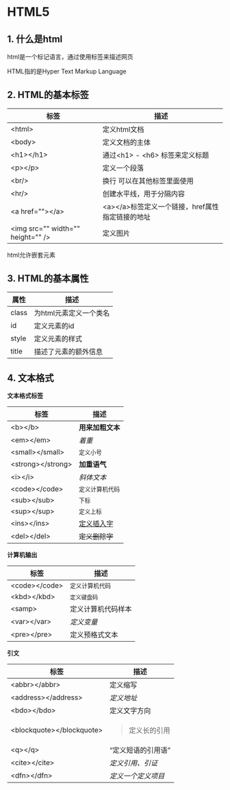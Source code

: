 # HTML5

## 1. 什么是html

html是一个标记语言，通过使用标签来描述网页

HTML指的是Hyper Text Markup Language

## 2. HTML的基本标签

| 标签                                | 描述                                              |
| ----------------------------------- | ------------------------------------------------- |
| \<html>                             | 定义html文档                                      |
| \<body>                             | 定义文档的主体                                    |
| \<h1>\</h1>                         | 通过\<h1> - \<h6> 标签来定义标题                  |
| \<p>\</p>                           | 定义一个段落                                      |
| \<br/>                              | 换行 可以在其他标签里面使用                       |
| \<hr/>                              | 创建水平线，用于分隔内容                          |
| \<a href="">\</a>                   | \<a>\</a>标签定义一个链接，href属性指定链接的地址 |
| \<img  src="" width="" height="" /> | 定义图片                                          |

html允许嵌套元素

## 3. HTML的基本属性

| 属性  | 描述                   |
| ----- | ---------------------- |
| class | 为html元素定义一个类名 |
| id    | 定义元素的id           |
| style | 定义元素的样式         |
| title | 描述了元素的额外信息   |

## 4. 文本格式

**文本格式标签**

| 标签                | 描述                        |
| ------------------- | --------------------------- |
| \<b>\</b>           | <b>用来加粗文本</b>         |
| \<em>\</em>         | <em>着重</em>               |
| \<small>\</small>   | <small>定义小号</small>     |
| \<strong>\</strong> | <strong>加重语气</strong>   |
| \<i>\</i>           | <i>斜体文本</i>             |
| \<code>\</code>     | <code>定义计算机代码</code> |
| \<sub>\</sub>       | <sub>下标</sub>             |
| \<sup>\</sup>       | <sup>定义上标</sup>         |
| \<ins>\</ins>       | <ins>定义插入字</ins>       |
| \<del>\</del>       | <del>定义删除字</del>       |

**计算机输出**

| 标签            | 描述                        |
| --------------- | --------------------------- |
| \<code>\</code> | <code>定义计算机代码</code> |
| \<kbd>\</kbd>   | <kbd>定义键盘码</kbd>       |
| \<samp>         | 定义计算机代码样本          |
| \<var>\</var>   | <var>定义变量</var>         |
| \<pre>\</pre>   | 定义预格式文本              |

**引文**

| 标签                        | 描述                                  |
| --------------------------- | ------------------------------------- |
| \<abbr>\</abbr>             | <abbr>定义缩写</abbr>                 |
| \<address>\</address>       | <address>定义地址</address>           |
| \<bdo>\</bdo>               | 定义文字方向                          |
| \<blockquote>\</blockquote> | <blockquote>定义长的引用</blockquote> |
| \<q>\</q>                   | <q>定义短语的引用语</q>               |
| \<cite>\</cite>             | <cite>定义引用、引证</cite>           |
| \<dfn>\</dfn>               | <dfn>定义一个定义项目</dfn>           |

